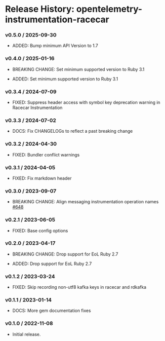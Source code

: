 # Release History: opentelemetry-instrumentation-racecar

### v0.5.0 / 2025-09-30

* ADDED: Bump minimum API Version to 1.7

### v0.4.0 / 2025-01-16

* BREAKING CHANGE: Set minimum supported version to Ruby 3.1

* ADDED: Set minimum supported version to Ruby 3.1

### v0.3.4 / 2024-07-09

* FIXED: Suppress header access with symbol key deprecation warning in Racecar Instrumentation

### v0.3.3 / 2024-07-02

* DOCS: Fix CHANGELOGs to reflect a past breaking change

### v0.3.2 / 2024-04-30

* FIXED: Bundler conflict warnings

### v0.3.1 / 2024-04-05

* FIXED: Fix markdown header

### v0.3.0 / 2023-09-07

* BREAKING CHANGE: Align messaging instrumentation operation names [#648](https://github.com/open-telemetry/opentelemetry-ruby-contrib/pull/648)

### v0.2.1 / 2023-06-05

* FIXED: Base config options 

### v0.2.0 / 2023-04-17

* BREAKING CHANGE: Drop support for EoL Ruby 2.7 

* ADDED: Drop support for EoL Ruby 2.7 

### v0.1.2 / 2023-03-24

* FIXED: Skip recording non-utf8 kafka keys in racecar and rdkafka

### v0.1.1 / 2023-01-14

* DOCS: More gem documentation fixes 

### v0.1.0 / 2022-11-08

* Initial release.
